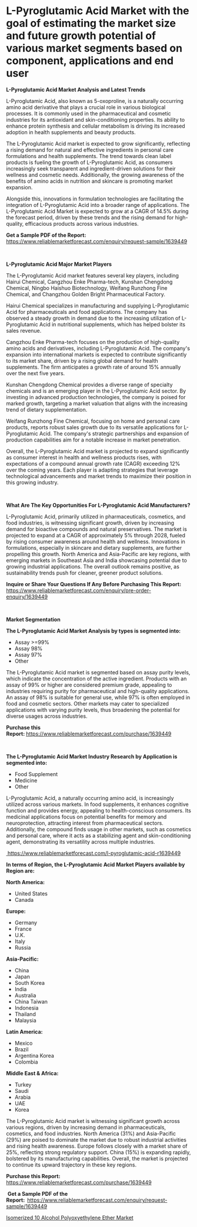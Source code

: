 <p><h1>L-Pyroglutamic Acid Market with the goal of estimating the market size and future growth potential of various market segments based on component, applications and end user</h1></p><p><strong>L-Pyroglutamic Acid Market Analysis and Latest Trends</strong></p>
<p><p>L-Pyroglutamic Acid, also known as 5-oxoproline, is a naturally occurring amino acid derivative that plays a crucial role in various biological processes. It is commonly used in the pharmaceutical and cosmetic industries for its antioxidant and skin-conditioning properties. Its ability to enhance protein synthesis and cellular metabolism is driving its increased adoption in health supplements and beauty products.</p><p>The L-Pyroglutamic Acid market is expected to grow significantly, reflecting a rising demand for natural and effective ingredients in personal care formulations and health supplements. The trend towards clean label products is fueling the growth of L-Pyroglutamic Acid, as consumers increasingly seek transparent and ingredient-driven solutions for their wellness and cosmetic needs. Additionally, the growing awareness of the benefits of amino acids in nutrition and skincare is promoting market expansion.</p><p>Alongside this, innovations in formulation technologies are facilitating the integration of L-Pyroglutamic Acid into a broader range of applications. The L-Pyroglutamic Acid Market is expected to grow at a CAGR of 14.5% during the forecast period, driven by these trends and the rising demand for high-quality, efficacious products across various industries.</p></p>
<p><strong>Get a Sample PDF of the Report:&nbsp;</strong> <a href="https://www.reliablemarketforecast.com/enquiry/request-sample/1639449?utm_campaign=2758&utm_medium=2&utm_source=Github&utm_content=ia&utm_term=02042025&utm_id=l-pyroglutamic-acid">https://www.reliablemarketforecast.com/enquiry/request-sample/1639449</a></p>
<p>&nbsp;</p>
<p><strong>L-Pyroglutamic Acid Major Market Players</strong></p>
<p><p>The L-Pyroglutamic Acid market features several key players, including Hairui Chemical, Cangzhou Enke Pharma-tech, Kunshan Chengdong Chemical, Ningbo Haishuo Biotechnology, Weifang Runzhong Fine Chemical, and Changzhou Golden Bright Pharmaceutical Factory. </p><p>Hairui Chemical specializes in manufacturing and supplying L-Pyroglutamic Acid for pharmaceuticals and food applications. The company has observed a steady growth in demand due to the increasing utilization of L-Pyroglutamic Acid in nutritional supplements, which has helped bolster its sales revenue.</p><p>Cangzhou Enke Pharma-tech focuses on the production of high-quality amino acids and derivatives, including L-Pyroglutamic Acid. The company's expansion into international markets is expected to contribute significantly to its market share, driven by a rising global demand for health supplements. The firm anticipates a growth rate of around 15% annually over the next five years.</p><p>Kunshan Chengdong Chemical provides a diverse range of specialty chemicals and is an emerging player in the L-Pyroglutamic Acid sector. By investing in advanced production technologies, the company is poised for marked growth, targeting a market valuation that aligns with the increasing trend of dietary supplementation.</p><p>Weifang Runzhong Fine Chemical, focusing on home and personal care products, reports robust sales growth due to its versatile applications for L-Pyroglutamic Acid. The company's strategic partnerships and expansion of production capabilities aim for a notable increase in market penetration.</p><p>Overall, the L-Pyroglutamic Acid market is projected to expand significantly as consumer interest in health and wellness products rises, with expectations of a compound annual growth rate (CAGR) exceeding 12% over the coming years. Each player is adapting strategies that leverage technological advancements and market trends to maximize their position in this growing industry.</p></p>
<p>&nbsp;</p>
<p><strong>What Are The Key Opportunities For L-Pyroglutamic Acid Manufacturers?</strong></p>
<p><p>L-Pyroglutamic Acid, primarily utilized in pharmaceuticals, cosmetics, and food industries, is witnessing significant growth, driven by increasing demand for bioactive compounds and natural preservatives. The market is projected to expand at a CAGR of approximately 5% through 2028, fueled by rising consumer awareness around health and wellness. Innovations in formulations, especially in skincare and dietary supplements, are further propelling this growth. North America and Asia-Pacific are key regions, with emerging markets in Southeast Asia and India showcasing potential due to growing industrial applications. The overall outlook remains positive, as sustainability trends push for cleaner, greener product solutions.</p></p>
<p><strong>Inquire or Share Your Questions If Any Before Purchasing This Report:</strong> <a href="https://www.reliablemarketforecast.com/enquiry/pre-order-enquiry/1639449?utm_campaign=2758&utm_medium=2&utm_source=Github&utm_content=ia&utm_term=02042025&utm_id=l-pyroglutamic-acid">https://www.reliablemarketforecast.com/enquiry/pre-order-enquiry/1639449</a></p>
<p>&nbsp;</p>
<p><strong>Market Segmentation</strong></p>
<p><strong>The L-Pyroglutamic Acid Market Analysis by types is segmented into:</strong></p>
<p><ul><li>Assay‎ >=99%</li><li>Assay 98%</li><li>Assay 97%</li><li>Other</li></ul></p>
<p><p>The L-Pyroglutamic Acid market is segmented based on assay purity levels, which indicate the concentration of the active ingredient. Products with an assay of 99% or higher are considered premium grade, appealing to industries requiring purity for pharmaceutical and high-quality applications. An assay of 98% is suitable for general use, while 97% is often employed in food and cosmetic sectors. Other markets may cater to specialized applications with varying purity levels, thus broadening the potential for diverse usages across industries.</p></p>
<p><strong>Purchase this Report:&nbsp;</strong><a href="https://www.reliablemarketforecast.com/purchase/1639449?utm_campaign=2758&utm_medium=2&utm_source=Github&utm_content=ia&utm_term=02042025&utm_id=l-pyroglutamic-acid">https://www.reliablemarketforecast.com/purchase/1639449</a></p>
<p>&nbsp;</p>
<p><strong>The L-Pyroglutamic Acid Market Industry Research by Application is segmented into:</strong></p>
<p><ul><li>Food Supplement</li><li>Medicine</li><li>Other</li></ul></p>
<p><p>L-Pyroglutamic Acid, a naturally occurring amino acid, is increasingly utilized across various markets. In food supplements, it enhances cognitive function and provides energy, appealing to health-conscious consumers. Its medicinal applications focus on potential benefits for memory and neuroprotection, attracting interest from pharmaceutical sectors. Additionally, the compound finds usage in other markets, such as cosmetics and personal care, where it acts as a stabilizing agent and skin-conditioning agent, demonstrating its versatility across multiple industries.</p></p>
<p><a href="https://www.reliablemarketforecast.com/l-pyroglutamic-acid-r1639449?utm_campaign=2758&utm_medium=2&utm_source=Github&utm_content=ia&utm_term=02042025&utm_id=l-pyroglutamic-acid">&nbsp;https://www.reliablemarketforecast.com/l-pyroglutamic-acid-r1639449</a></p>
<p><strong>In terms of Region, the L-Pyroglutamic Acid Market Players available by Region are:</strong></p>
<p>
    <p> <strong> North America: </strong>
        <ul>
            <li>United States</li>
            <li>Canada</li>
        </ul>
        </p> 
    <p> <strong> Europe: </strong>
        <ul>
            <li>Germany</li>
            <li>France</li>
            <li>U.K.</li>
            <li>Italy</li>
            <li>Russia</li>
        </ul>
        </p> 
    <p> <strong> Asia-Pacific: </strong>
        <ul>
            <li>China</li>
            <li>Japan</li>
            <li>South Korea</li>
            <li>India</li>
            <li>Australia</li>
            <li>China Taiwan</li>
            <li>Indonesia</li>
            <li>Thailand</li>
            <li>Malaysia</li>
        </ul>
        </p> 
    <p> <strong> Latin America: </strong>
        <ul>
            <li>Mexico</li>
            <li>Brazil</li>
            <li>Argentina Korea</li>
            <li>Colombia</li>
        </ul>
        </p> 
    <p> <strong> Middle East & Africa: </strong>
        <ul>
            <li>Turkey</li>
            <li>Saudi</li>
            <li>Arabia</li>
            <li>UAE</li>
            <li>Korea</li>
        </ul>
    </p>
    </p>
<p><p>The L-Pyroglutamic Acid market is witnessing significant growth across various regions, driven by increasing demand in pharmaceuticals, cosmetics, and food industries. North America (31%) and Asia-Pacific (29%) are poised to dominate the market due to robust industrial activities and rising health awareness. Europe follows closely with a market share of 25%, reflecting strong regulatory support. China (15%) is expanding rapidly, bolstered by its manufacturing capabilities. Overall, the market is projected to continue its upward trajectory in these key regions.</p></p>
<p><strong>Purchase this Report: </strong><a href="https://www.reliablemarketforecast.com/purchase/1639449?utm_campaign=2758&utm_medium=2&utm_source=Github&utm_content=ia&utm_term=02042025&utm_id=l-pyroglutamic-acid">https://www.reliablemarketforecast.com/purchase/1639449</a></p>
<p>&nbsp;<strong>Get a Sample PDF of the Report:&nbsp;&nbsp;</strong><a href="https://www.reliablemarketforecast.com/enquiry/request-sample/1639449?utm_campaign=2758&utm_medium=2&utm_source=Github&utm_content=ia&utm_term=02042025&utm_id=l-pyroglutamic-acid">https://www.reliablemarketforecast.com/enquiry/request-sample/1639449</a></p>
<p><strong></strong></p>
<p><p><a href="https://github.com/phephezxnf/Market-Research-Report-List-1/blob/main/isomerized-10-alcohol-polyoxyethylene-ether-market.md?utm_campaign=2758&utm_medium=2&utm_source=Github&utm_content=ia&utm_term=02042025&utm_id=l-pyroglutamic-acid">Isomerized 10 Alcohol Polyoxyethylene Ether Market</a></p></p>